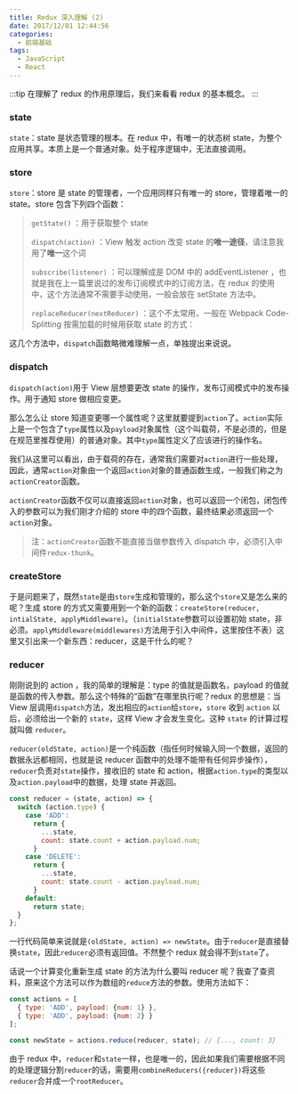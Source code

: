 ```yaml
---
title: Redux 深入理解 (2)
date: 2017/12/01 12:44:56
categories: 
  - 前端基础
tags: 
  - JavaScript
  - React
---
```


:::tip
在理解了 redux 的作用原理后，我们来看看 redux 的基本概念。
:::

### state

`state`：state 是状态管理的根本。在 redux 中，有唯一的状态树 state，为整个应用共享。本质上是一个普通对象。处于程序逻辑中，无法直接调用。

### store

`store`：store 是 state 的管理者，一个应用同样只有唯一的 store，管理着唯一的 state。store 包含下列四个函数：

> `getState()` ：用于获取整个 state
>
> `dispatch(action)` ：View 触发 action 改变 state 的**唯一途径**，请注意我用了**唯一**这个词
>
> `subscribe(listener)` ：可以理解成是 DOM 中的 addEventListener ，也就是我在上一篇里说过的发布订阅模式中的订阅方法，在 redux 的使用中，这个方法通常不需要手动使用，一般会放在 setState 方法中。
>
> `replaceReducer(nextReducer)` ：这个不太常用，一般在 Webpack Code-Splitting 按需加载的时候用获取 state 的方式：

<!-- more -->

这几个方法中，`dispatch`函数略微难理解一点，单独提出来说说。

### dispatch

`dispatch(action)`用于 View 层想要更改 state 的操作，发布订阅模式中的发布操作。用于通知 store 做相应变更。

那么怎么让 store 知道变更哪一个属性呢？这里就要提到`action`了。`action`实际上是一个包含了`type`属性以及`payload`对象属性（这个叫载荷，不是必须的，但是在规范里推荐使用）的普通对象。其中`type`属性定义了应该进行的操作名。

我们从这里可以看出，由于载荷的存在，通常我们需要对`action`进行一些处理，因此，通常`action`对象由一个返回`action`对象的普通函数生成，一般我们称之为`actionCreator`函数。

`actionCreator`函数不仅可以直接返回`action`对象，也可以返回一个闭包，闭包传入的参数可以为我们刚才介绍的 store 中的四个函数，最终结果必须返回一个`action`对象。

> 注：`actionCreator`函数不能直接当做参数传入 dispatch 中，必须引入中间件`redux-thunk`。

### createStore

于是问题来了，既然`state`是由`store`生成和管理的，那么这个`store`又是怎么来的呢？生成 store 的方式又需要用到一个新的函数：`createStore(reducer, intialState, applyMiddleware)`。（`initialState`参数可以设置初始 state，非必须。`applyMiddleware(middlewares)`方法用于引入中间件，这里按住不表）这里又引出来一个新东西：reducer，这是干什么的呢？

### reducer

刚刚说到的 action ，我的简单的理解是：type 的值就是函数名，payload 的值就是函数的传入参数。那么这个特殊的“函数”在哪里执行呢？redux 的思想是：当 View 层调用`dispatch`方法，发出相应的`action`给`store`，`store` 收到 `action` 以后，必须给出一个新的 `state`，这样 View 才会发生变化。这种 `state` 的计算过程就叫做 `reducer`。

`reducer(oldState, action)`是一个纯函数（指任何时候输入同一个数据，返回的数据永远都相同，也就是说 reducer 函数中的处理不能带有任何异步操作），`reducer`负责对`state`操作，接收旧的 state 和 action，根据`action.type`的类型以及`action.payload`中的数据，处理 state 并返回。

```js
const reducer = (state, action) => {
  switch (action.type) {
    case 'ADD':
      return {
        ...state,
        count: state.count + action.payload.num;
      }
    case 'DELETE':
      return {
        ...state,
        count: state.count - action.payload.num;
      }
    default:
      return state;
  }
};
```

一行代码简单来说就是`(oldState, action) => newState`。由于`reducer`是直接替换`state`，因此`reducer`必须有返回值。不然整个 redux 就会得不到`state`了。

话说一个计算变化重新生成 state 的方法为什么要叫 reducer 呢？我查了查资料，原来这个方法可以作为数组的`reduce`方法的参数。使用方法如下：

```js
const actions = [
  { type: 'ADD', payload: {num: 1} },
  { type: 'ADD', payload: {num: 2} }
];

const newState = actions.reduce(reducer, state); // {..., count: 3}
```

由于 redux 中，`reducer`和`state`一样，也是唯一的，因此如果我们需要根据不同的处理逻辑分割`reducer`的话，需要用`combineReducers({reducer})`将这些`reducer`合并成一个`rootReducer`。
